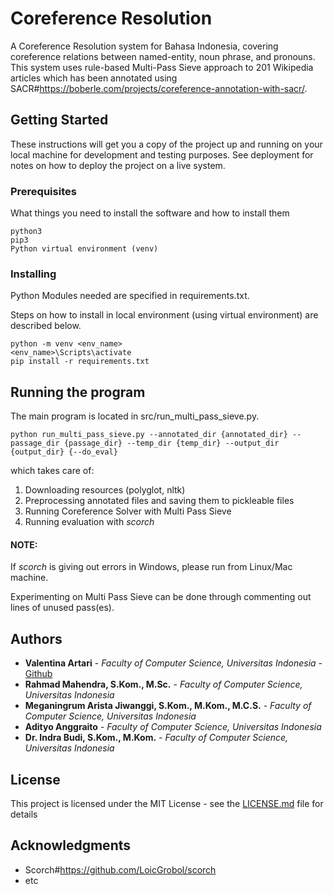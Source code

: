 # Coreference Resolution

A Coreference Resolution system for Bahasa Indonesia, covering coreference relations between named-entity, noun phrase, and pronouns.
This system uses rule-based Multi-Pass Sieve approach to 201 Wikipedia articles which has been annotated using SACR#https://boberle.com/projects/coreference-annotation-with-sacr/.

## Getting Started

These instructions will get you a copy of the project up and running on your local machine for development and testing purposes. See deployment for notes on how to deploy the project on a live system.

### Prerequisites

What things you need to install the software and how to install them

```
python3
pip3
Python virtual environment (venv)
```

### Installing

Python Modules needed are specified in requirements.txt.

Steps on how to install in local environment (using virtual environment) are described below.

```
python -m venv <env_name>
<env_name>\Scripts\activate
pip install -r requirements.txt
```

## Running the program

The main program is located in src/run_multi_pass_sieve.py.
```
python run_multi_pass_sieve.py --annotated_dir {annotated_dir} --passage_dir {passage_dir} --temp_dir {temp_dir} --output_dir {output_dir} {--do_eval}
```

which takes care of:
1. Downloading resources (polyglot, nltk)
2. Preprocessing annotated files and saving them to pickleable files
3. Running Coreference Solver with Multi Pass Sieve
5. Running evaluation with *scorch*

#### NOTE:
If *scorch* is giving out errors in Windows, please run from Linux/Mac machine.

Experimenting on Multi Pass Sieve can be done through commenting out lines of unused pass(es).

## Authors

* **Valentina Artari** - *Faculty of Computer Science, Universitas Indonesia* - [Github](https://github.com/valentinakania)
* **Rahmad Mahendra, S.Kom., M.Sc.** - *Faculty of Computer Science, Universitas Indonesia*
* **Meganingrum Arista Jiwanggi, S.Kom., M.Kom., M.C.S.** - *Faculty of Computer Science, Universitas Indonesia*
* **Adityo Anggraito** - *Faculty of Computer Science, Universitas Indonesia*
* **Dr. Indra Budi, S.Kom., M.Kom.** - *Faculty of Computer Science, Universitas Indonesia*

## License

This project is licensed under the MIT License - see the [LICENSE.md](LICENSE.md) file for details

## Acknowledgments

* Scorch#https://github.com/LoicGrobol/scorch
* etc
